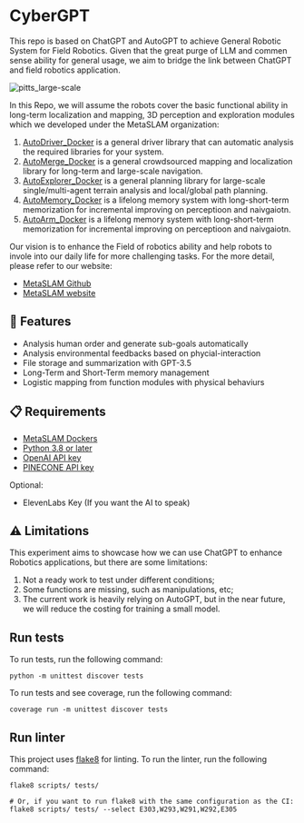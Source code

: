 # CyberGPT

This repo is based on ChatGPT and AutoGPT to achieve General Robotic System for Field Robotics. Given that the great purge of LLM and commen sense ability for general usage, we aim to bridge the link between ChatGPT and field robotics application.

![pitts_large-scale](doc/img/CyberGPT.jpeg)

In this Repo, we will assume the robots cover the basic functional ability in long-term localization and mapping, 3D perception and exploration modules which we developed under the MetaSLAM organization:

1. [AutoDriver_Docker](https://github.com/MetaSLAM/iSimLocServer) is a general driver library that can automatic analysis the required libraries for your system.
2. [AutoMerge_Docker](https://github.com/MetaSLAM/AutoMerge_Docker) is a general crowdsourced mapping and localization library for long-term and large-scale navigation.
3. [AutoExplorer_Docker](https://github.com/MetaSLAM/AutoExplorer_Docker) is a general planning library for large-scale single/multi-agent terrain analysis and local/global path planning.
4. [AutoMemory_Docker](https://github.com/MetaSLAM/AutoMemory_Docker) is a lifelong memory system with long-short-term memorization for incremental improving on perceptioon and naivgaiotn.
5. [AutoArm_Docker](https://github.com/MetaSLAM/AutoArm_Docker) is a lifelong memory system with long-short-term memorization for incremental improving on perceptioon and naivgaiotn.

Our vision is to enhance the Field of robotics ability and help robots to invole into our daily life for more challenging tasks. For the more detail, please refer to our website:

- [MetaSLAM Github](https://github.com/MetaSLAM)
- [MetaSLAM website](https://metaslam.github.io/)

## 🚀 Features

- Analysis human order and generate sub-goals automatically
- Analysis environmental feedbacks based on phycial-interaction
- File storage and summarization with GPT-3.5
- Long-Term and Short-Term memory management
- Logistic mapping from function modules with physical behaviurs

## 📋 Requirements

- [MetaSLAM Dockers](https://github.com/MetaSLAM)
- [Python 3.8 or later](https://www.tutorialspoint.com/how-to-install-python-in-windows)
- [OpenAI API key](https://platform.openai.com/account/api-keys)
- [PINECONE API key](https://www.pinecone.io/)

Optional:

- ElevenLabs Key (If you want the AI to speak)


## ⚠️ Limitations

This experiment aims to showcase how we can use ChatGPT to enhance Robotics applications, but there are some limitations:

1. Not a ready work to test under different conditions;
2. Some functions are missing, such as manipulations, etc;
3. The current work is heavily relying on AutoGPT, but in the near future, we will reduce the costing for training a small model.

## Run tests

To run tests, run the following command:

```
python -m unittest discover tests
```

To run tests and see coverage, run the following command:

```
coverage run -m unittest discover tests
```

## Run linter

This project uses [flake8](https://flake8.pycqa.org/en/latest/) for linting. To run the linter, run the following command:

```
flake8 scripts/ tests/

# Or, if you want to run flake8 with the same configuration as the CI:
flake8 scripts/ tests/ --select E303,W293,W291,W292,E305
```